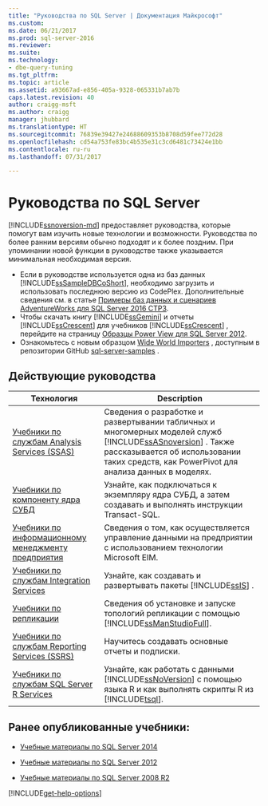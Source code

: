 ```yaml
---
title: "Руководства по SQL Server | Документация Майкрософт"
ms.custom: 
ms.date: 06/21/2017
ms.prod: sql-server-2016
ms.reviewer: 
ms.suite: 
ms.technology:
- dbe-query-tuning
ms.tgt_pltfrm: 
ms.topic: article
ms.assetid: a93667ad-e856-405a-9328-065331b7ab7b
caps.latest.revision: 40
author: craigg-msft
ms.author: craigg
manager: jhubbard
ms.translationtype: HT
ms.sourcegitcommit: 76839e39427e24688609353b8708d59fee772d28
ms.openlocfilehash: cd54a753fe83bc4b535e31c3cd6481c73424e1bb
ms.contentlocale: ru-ru
ms.lasthandoff: 07/31/2017

---
```

# <a name="tutorials-for-sql-server"></a>Руководства по SQL Server
[!INCLUDE[ssnoversion-md](../includes/ssnoversion-md.md)] предоставляет руководства, которые помогут вам изучить новые технологии и возможности. Руководства по более ранним версиям обычно подходят и к более поздним. При упоминании новой функции в руководстве также указывается минимальная необходимая версия.  
     
-   Если в руководстве используется одна из баз данных [!INCLUDE[ssSampleDBCoShort](../includes/sssampledbcoshort-md.md)], необходимо загрузить и использовать последнюю версию из CodePlex. Дополнительные сведения см. в статье [Примеры баз данных и сценариев AdventureWorks для SQL Server 2016 CTP3](https://www.microsoft.com/download/details.aspx?id=49502).    
-   Чтобы скачать книгу [!INCLUDE[ssGemini](../includes/ssgemini-md.md)] и отчеты [!INCLUDE[ssCrescent](../includes/sscrescent-md.md)] для учебников [!INCLUDE[ssCrescent](../includes/sscrescent-md.md)] , перейдите на страницу [Образцы Power View для SQL Server 2012](http://go.microsoft.com/fwlink/?LinkId=220734).  
- Ознакомьтесь с новым образцом [Wide World Importers](https://msdn.microsoft.com/library/mt734199(SQL.1).aspx) , доступным в репозитории GitHub [sql-server-samples](https://github.com/Microsoft/sql-server-samples) . 

 
## <a name="current-tutorials"></a>Действующие руководства  
  
|Технология|Description|  
|--------------|---------------|  
|[Учебники по службам Analysis Services (SSAS)](../analysis-services/analysis-services-tutorials-ssas.md)|Сведения о разработке и развертывании табличных и многомерных моделей служб [!INCLUDE[ssASnoversion](../includes/ssasnoversion-md.md)] . Также рассказывается об использовании таких средств, как PowerPivot для анализа данных в моделях.|  
|[Учебники по компоненту ядра СУБД](../relational-databases/database-engine-tutorials.md)|Узнайте, как подключаться к экземпляру ядра СУБД, а затем создавать и выполнять инструкции Transact-SQL.|  
|[Учебники по информационному менеджменту предприятия](http://msdn.microsoft.com/library/8745dc80-193d-4de0-9f17-ba648ab1e81c)|Сведения о том, как осуществляется управление данными на предприятии с использованием технологии Microsoft EIM.|  
|[Учебники по службам Integration Services](../integration-services/integration-services-tutorials.md)|Узнайте, как создавать и развертывать пакеты [!INCLUDE[ssIS](../includes/ssis-md.md)] .|  
|[Учебники по репликации](../relational-databases/replication/replication-tutorials.md)|Сведения об установке и запуске топологий репликации с помощью [!INCLUDE[ssManStudioFull](../includes/ssmanstudiofull-md.md)].|  
|[Учебники по службам Reporting Services (SSRS)](../reporting-services/reporting-services-tutorials-ssrs.md)|Научитесь создавать основные отчеты и подписки.|  
|[Учебники по службам SQL Server R Services](../advanced-analytics/tutorials/machine-learning-services-tutorials.md)|Узнайте, как работать с данными [!INCLUDE[ssNoVersion](../includes/ssnoversion-md.md)] с помощью языка R и как выполнять скрипты R из [!INCLUDE[tsql](../includes/tsql-md.md)].|  
  
 ## <a name="previously-published-tutorials"></a>Ранее опубликованные учебники:  
  
 - [Учебные материалы по SQL Server 2014](https://msdn.microsoft.com/library/hh231699(v=sql.120).aspx)  
  
 - [Учебные материалы по SQL Server 2012](https://msdn.microsoft.com/library/hh231699(v=sql.110).aspx)  
  
 - [Учебные материалы по SQL Server 2008 R2](http://msdn.microsoft.com/library/ms167593.aspx)   

[!INCLUDE[get-help-options](../includes/paragraph-content/get-help-options.md)]
